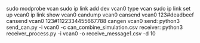 sudo modprobe vcan
sudo ip link add dev vcan0 type vcan
sudo ip link set up vcan0
ip link show vcan0
candump vcan0
cansend vcan0 123#deadbeef
cansend vcan0 123#1122334455667788
cangen vcan0
send:
python3 send_can.py -i vcan0 -c can_combine_simulation.csv
receiver:
python3 receiver_process.py -i vcan0 -o receive_message1.csv -d 10
